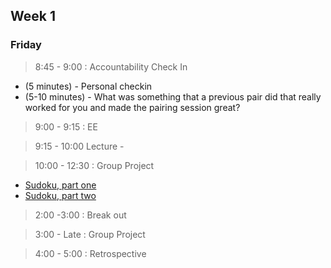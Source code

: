 ## Week 1

### Friday

> 8:45 - 9:00 : Accountability Check In

- (5 minutes) - Personal checkin
- (5-10 minutes) - What was something that a previous pair did that really worked for you and made the pairing session great?

> 9:00 - 9:15 : EE

> 9:15 - 10:00 Lecture - 

> 10:00 - 12:30 : Group Project 

- [Sudoku, part one](https://github.com/Devbootcamp/sudoku-1-modeling-logic-challenge)
- [Sudoku, part two](https://github.com/Devbootcamp/sudoku-2-guessing-challenge)

> 2:00 -3:00 : Break out

> 3:00 - Late : Group Project

> 4:00 - 5:00 : Retrospective
